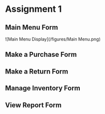 # Assignment 1

## Main Menu Form 
![Main Menu Display](/figures/Main Menu.png)

## Make a Purchase Form

## Make a Return Form

## Manage Inventory Form

## View Report Form

